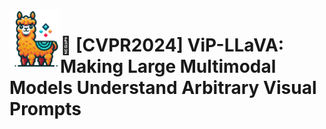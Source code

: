 <div align="center">
  <img src="images/MG.png" alt="Your Image" width="80px" style="float: left; margin-right: 1px;"/>

</div>

#  🎯 [CVPR2024] ViP-LLaVA: Making Large Multimodal Models Understand Arbitrary Visual Prompts